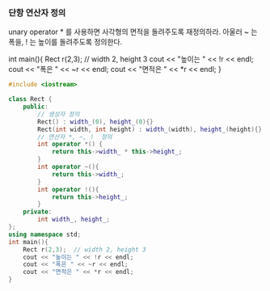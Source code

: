 ### 단항 연산자 정의

unary operator * 를 사용하면 사각형의 면적을 돌려주도록 재정의하라.
아울러 ~ 는 폭을, ! 는 높이를 돌려주도록 정의한다.

int main(){
     Rect r(2,3);  // width 2, height 3
     cout << "높이는 " << !r << endl;
     cout << "폭은 " << ~r << endl;
     cout << "면적은 " << *r << endl;
}

```c++
#include <iostream>

class Rect {
	public:
		// 생성자 정의
        Rect() : width_(0), height_(0){}
        Rect(int width, int height) : width_(width), height_(height){}
		// 연산자 *, ~, !  정의
        int operator *() {
            return this->width_ * this->height_;
        }
        int operator ~(){
            return this->width_;
        }
        int operator !(){
            return this->height_;
        }
	private:
		int width_, height_;
};
using namespace std;
int main(){
	Rect r(2,3);  // width 2, height 3
	cout << "높이는 " << !r << endl;
	cout << "폭은 " << ~r << endl;
	cout << "면적은 " << *r << endl;
}

```

